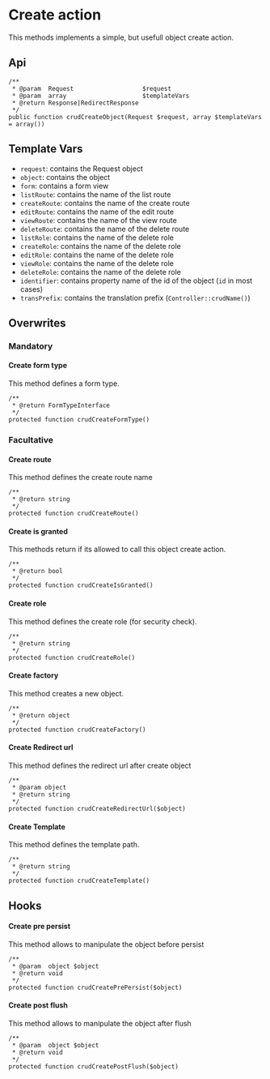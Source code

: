# Create action

This methods implements a simple, but usefull object create action.

## Api

```{.php}
/**
 * @param  Request                   $request
 * @param  array                     $templateVars
 * @return Response|RedirectResponse
 */
public function crudCreateObject(Request $request, array $templateVars = array())
```

## Template Vars

 * `request`: contains the Request object
 * `object`: contains the object
 * `form`: contains a form view
 * `listRoute`: contains the name of the list route
 * `createRoute`: contains the name of the create route
 * `editRoute`: contains the name of the edit route
 * `viewRoute`: contains the name of the view route
 * `deleteRoute`: contains the name of the delete route
 * `listRole`: contains the name of the delete role
 * `createRole`: contains the name of the delete role
 * `editRole`: contains the name of the delete role
 * `viewRole`: contains the name of the delete role
 * `deleteRole`: contains the name of the delete role
 * `identifier`: contains property name of the id of the object (`id` in most cases)
 * `transPrefix`: contains the translation prefix (`Controller::crudName()`)

## Overwrites

### Mandatory

#### Create form type

This method defines a form type.

```{.php}
/**
 * @return FormTypeInterface
 */
protected function crudCreateFormType()
```

### Facultative

#### Create route

This method defines the create route name

```{.php}
/**
 * @return string
 */
protected function crudCreateRoute()
```

#### Create is granted

This methods return if its allowed to call this object create action.

```{.php}
/**
 * @return bool
 */
protected function crudCreateIsGranted()
```

#### Create role

This method defines the create role (for security check).

```{.php}
/**
 * @return string
 */
protected function crudCreateRole()
```

#### Create factory

This method creates a new object.

```{.php}
/**
 * @return object
 */
protected function crudCreateFactory()
```

#### Create Redirect url

This method defines the redirect url after create object

```{.php}
/**
 * @param object
 * @return string
 */
protected function crudCreateRedirectUrl($object)
```

#### Create Template

This method defines the template path.

```{.php}
/**
 * @return string
 */
protected function crudCreateTemplate()
```

## Hooks

#### Create pre persist

This method allows to manipulate the object before persist

```{.php}
/**
 * @param  object $object
 * @return void
 */
protected function crudCreatePrePersist($object)
```

#### Create post flush

This method allows to manipulate the object after flush

```{.php}
/**
 * @param  object $object
 * @return void
 */
protected function crudCreatePostFlush($object)
```
